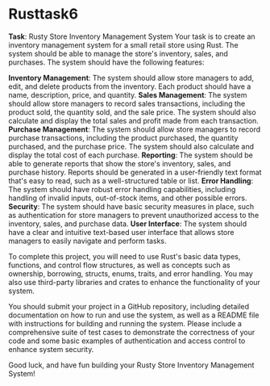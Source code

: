 # Rusttask6
**Task**: Rusty Store Inventory Management System
Your task is to create an inventory management system for a small retail store using Rust. The system should be able to manage the store's inventory, sales, and purchases.
The system should have the following features:

**Inventory Management**: The system should allow store managers to add, edit, and delete products from the inventory. Each product should have a name, description, price, and quantity.
**Sales Management**: The system should allow store managers to record sales transactions, including the product sold, the quantity sold, and the sale price. The system should also calculate and display the total sales and profit made from each transaction.
**Purchase Management**: The system should allow store managers to record purchase transactions, including the product purchased, the quantity purchased, and the purchase price. The system should also calculate and display the total cost of each purchase.
**Reporting**: The system should be able to generate reports that show the store's inventory, sales, and purchase history. Reports should be generated in a user-friendly text format that's easy to read, such as a well-structured table or list.
**Error Handling**: The system should have robust error handling capabilities, including handling of invalid inputs, out-of-stock items, and other possible errors.
**Security**: The system should have basic security measures in place, such as authentication for store managers to prevent unauthorized access to the inventory, sales, and purchase data.
**User Interface**: The system should have a clear and intuitive text-based user interface that allows store managers to easily navigate and perform tasks.

To complete this project, you will need to use Rust's basic data types, functions, and control flow structures, as well as concepts such as ownership, borrowing, structs, enums, traits, and error handling. You may also use third-party libraries and crates to enhance the functionality of your system.

You should submit your project in a GitHub repository, including detailed documentation on how to run and use the system, as well as a README file with instructions for building and running the system. Please include a comprehensive suite of test cases to demonstrate the correctness of your code and some basic examples of authentication and access control to enhance system security.

Good luck, and have fun building your Rusty Store Inventory Management System!
